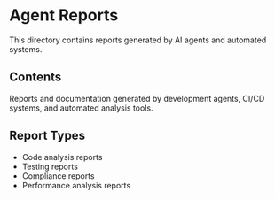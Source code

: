 # Agent Reports

This directory contains reports generated by AI agents and automated systems.

## Contents

Reports and documentation generated by development agents, CI/CD systems, and automated analysis tools.

## Report Types

- Code analysis reports
- Testing reports
- Compliance reports
- Performance analysis reports
